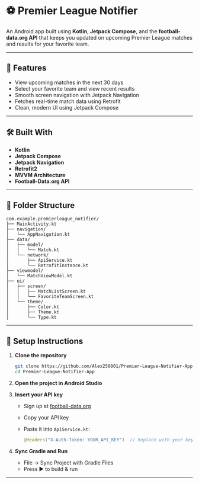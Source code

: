# ⚽ Premier League Notifier

An Android app built using **Kotlin**, **Jetpack Compose**, and the **football-data.org API** that keeps you updated on upcoming Premier League matches and results for your favorite team.

---

## 📱 Features

- View upcoming matches in the next 30 days
- Select your favorite team and view recent results
- Smooth screen navigation with Jetpack Navigation
- Fetches real-time match data using Retrofit
- Clean, modern UI using Jetpack Compose

---

## 🛠 Built With

- **Kotlin**
- **Jetpack Compose**
- **Jetpack Navigation**
- **Retrofit2**
- **MVVM Architecture**
- **Football-Data.org API**

---

## 📂 Folder Structure

```
com.example.premierleague_notifier/
├── MainActivity.kt
├── navigation/
│   └── AppNavigation.kt
├── data/
│   ├── model/
│   │   └── Match.kt
│   └── network/
│       ├── ApiService.kt
│       └── RetrofitInstance.kt
├── viewmodel/
│   └── MatchViewModel.kt
├── ui/
│   ├── screen/
│   │   ├── MatchListScreen.kt
│   │   └── FavoriteTeamScreen.kt
│   └── theme/
│       ├── Color.kt
│       ├── Theme.kt
│       └── Type.kt
```

---

## 🧰 Setup Instructions

1. **Clone the repository**

   ```bash
   git clone https://github.com/Alex250801/Premier-League-Notifier-App.git
   cd Premier-League-Notifier-App
   ```

2. **Open the project in Android Studio**

3. **Insert your API key**

   - Sign up at [football-data.org](https://www.football-data.org)
   - Copy your API key
   - Paste it into `ApiService.kt`:

     ```kotlin
     @Headers("X-Auth-Token: YOUR_API_KEY")  // Replace with your key
     ```

4. **Sync Gradle and Run**

   - File → Sync Project with Gradle Files
   - Press ▶️ to build & run

---

